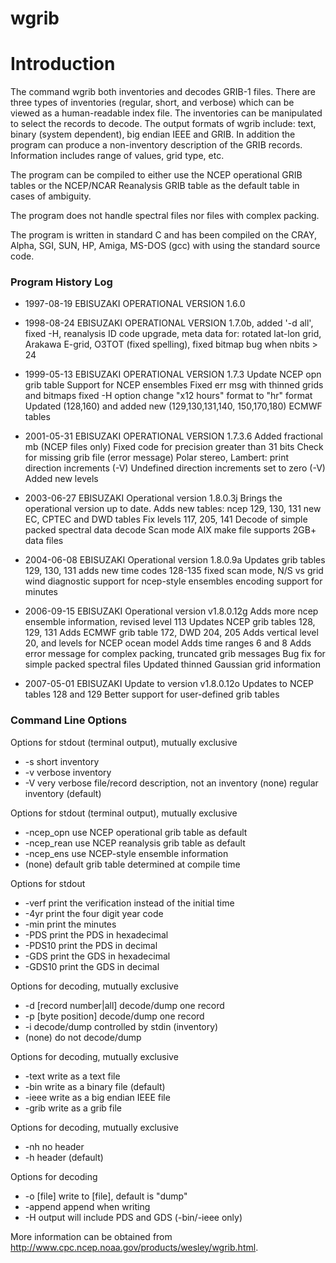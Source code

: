 # wgrib

# Introduction

The command wgrib both inventories and decodes GRIB-1
files.  There are three types of inventories (regular, short,
and verbose) which can be viewed as a human-readable index file.
The inventories can be manipulated to select the records to
decode.  The output formats of wgrib include: text, binary
(system dependent), big endian IEEE and GRIB.  In addition
the program can produce a non-inventory description of the GRIB
records.  Information includes range of values, grid type, etc.

The program can be compiled to either use the NCEP operational
GRIB tables or the NCEP/NCAR Reanalysis GRIB table as the default
table in cases of ambiguity.

The program does not handle spectral files nor files with complex
packing.

The program is written in standard C and has been compiled on
the CRAY, Alpha, SGI, SUN, HP, Amiga, MS-DOS (gcc) with using 
the standard source code.

### Program History Log
- 1997-08-19  EBISUZAKI  OPERATIONAL VERSION 1.6.0
- 1998-08-24  EBISUZAKI  OPERATIONAL VERSION 1.7.0b, added '-d all',
                        fixed -H, reanalysis ID code upgrade,
                        meta data for: rotated lat-lon grid,
                        Arakawa E-grid, O3TOT (fixed spelling),
                        fixed bitmap bug when nbits > 24
- 1999-05-13  EBISUZAKI  OPERATIONAL VERSION 1.7.3
                        Update NCEP opn grib table
                        Support for NCEP ensembles
                        Fixed err msg with thinned grids and bitmaps
                        fixed -H option
                        change "x12 hours" format to "hr" format
                        Updated (128,160) and added new (129,130,131,140,
                           150,170,180) ECMWF tables
- 2001-05-31  EBISUZAKI  OPERATIONAL VERSION 1.7.3.6
                        Added fractional mb (NCEP files only)
                        Fixed code for precision greater than 31 bits
                        Check for missing grib file (error message)
                        Polar stereo, Lambert: print direction increments (-V)
                        Undefined direction increments set to zero (-V)
                        Added new levels

- 2003-06-27 EBISUZAKI   Operational version 1.8.0.3j
                        Brings the operational version up to date.
                        Adds new tables: ncep 129, 130, 131
                           new EC, CPTEC and DWD tables
                        Fix levels 117, 205, 141
                        Decode of simple packed spectral data
                        decode Scan mode
                        AIX make file supports 2GB+ data files

- 2004-06-08 EBISUZAKI   Operational version 1.8.0.9a
			 Updates grib tables 129, 130, 131
			 adds new time codes 128-135
			 fixed scan mode, N/S vs grid wind diagnostic
			 support for ncep-style ensembles encoding
			 support for minutes

- 2006-09-15 EBISUZAKI   Operational version v1.8.0.12g
			 Adds more ncep ensemble information, revised level 113
			 Updates NCEP grib tables 128, 129, 131
			 Adds ECMWF grib table 172, DWD 204, 205
			 Adds vertical level 20, and levels for NCEP ocean model
			 Adds time ranges 6 and 8
			 Adds error message for complex packing, truncated grib messages
			 Bug fix for simple packed spectral files
			 Updated thinned Gaussian grid information

- 2007-05-01 EBISUZAKI   Update to version v1.8.0.12o
                        Updates to NCEP tables 128 and 129
                        Better support for user-defined grib tables

### Command Line Options

Options for stdout (terminal output), mutually exclusive
- -s     short inventory
- -v     verbose inventory
- -V     very verbose file/record description, not an inventory (none) regular inventory (default)

Options for stdout (terminal output), mutually exclusive
- -ncep_opn    use NCEP operational grib table as default
- -ncep_rean   use NCEP reanalysis grib table as default
- -ncep_ens    use NCEP-style ensemble information
- (none)       default grib table determined at compile time

Options for stdout
- -verf  print the verification instead of the initial time
- -4yr   print the four digit year code
- -min   print the minutes
- -PDS   print the PDS in hexadecimal
- -PDS10 print the PDS in decimal
- -GDS   print the GDS in hexadecimal
- -GDS10 print the GDS in decimal

Options for decoding, mutually exclusive
- -d [record number|all]     decode/dump one record
- -p [byte position]         decode/dump one record
- -i                         decode/dump controlled by stdin (inventory)
- (none)                     do not decode/dump

Options for decoding, mutually exclusive
- -text      write as a text file
- -bin       write as a binary file (default)
- -ieee      write as a big endian IEEE file
- -grib      write as a grib file

Options for decoding, mutually exclusive
- -nh        no header
- -h         header (default)

Options for decoding
- -o [file]  write to [file], default is "dump"
- -append    append when writing
- -H         output will include PDS and GDS (-bin/-ieee only)

More information can be obtained from
http://www.cpc.ncep.noaa.gov/products/wesley/wgrib.html.
